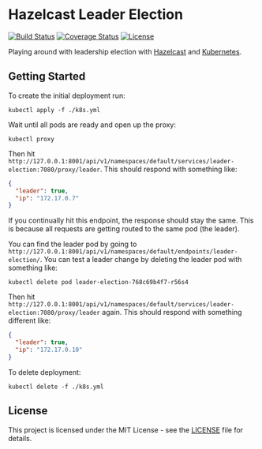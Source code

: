# Hazelcast Leader Election

[![Build Status](https://img.shields.io/github/actions/workflow/status/vanillaSlice/the-mono/hazelcast-leader-election.yml?branch=main)](https://github.com/vanillaSlice/the-mono/actions?query=workflow%3AHazelcast-Leader-Election+branch%3Amain)
[![Coverage Status](https://img.shields.io/codecov/c/gh/vanillaSlice/the-mono/main?flag=HazelcastLeaderElection)](https://codecov.io/gh/vanillaSlice/the-mono/tree/main/projects/hazelcast-leader-election)
[![License](https://img.shields.io/badge/license-MIT-green)](LICENSE)

Playing around with leadership election with [Hazelcast](https://hazelcast.com/) and
[Kubernetes](https://kubernetes.io/).

## Getting Started

To create the initial deployment run:

```
kubectl apply -f ./k8s.yml
```

Wait until all pods are ready and open up the proxy:

```
kubectl proxy
```

Then hit `http://127.0.0.1:8001/api/v1/namespaces/default/services/leader-election:7080/proxy/leader`.
This should respond with something like:

```json
{
  "leader": true,
  "ip": "172.17.0.7"
}
```

If you continually hit this endpoint, the response should stay the same. This is because all
requests are getting routed to the same pod (the leader).

You can find the leader pod by going to
`http://127.0.0.1:8001/api/v1/namespaces/default/endpoints/leader-election/`.
You can test a leader change by deleting the leader pod with something like:

```
kubectl delete pod leader-election-768c69b4f7-r56s4
```

Then hit `http://127.0.0.1:8001/api/v1/namespaces/default/services/leader-election:7080/proxy/leader` again.
This should respond with something different like:

```json
{
  "leader": true,
  "ip": "172.17.0.10"
}
```

To delete deployment:
```
kubectl delete -f ./k8s.yml
```

## License

This project is licensed under the MIT License - see the [LICENSE](LICENSE) file for details.

